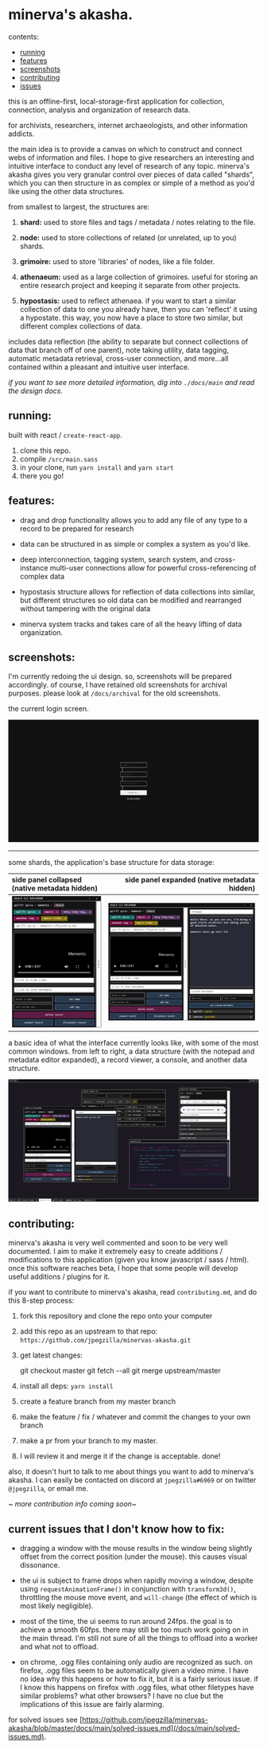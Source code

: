# minerva's akasha.

contents:

-   [running](#running)
-   [features](#features)
-   [screenshots](#screenshots)
-   [contributing](#contributing)
-   [issues](#issues)

this is an offline-first, local-storage-first application for collection, connection, analysis and organization of research data.

for archivists, researchers, internet archaeologists, and other information addicts.

the main idea is to provide a canvas on which to construct and connect webs of information and files. I hope to give researchers an interesting and intuitive interface to conduct any level of research of any topic. minerva's akasha gives you very granular control over pieces of data called "shards", which you can then structure in as complex or simple of a method as you'd like using the other data structures.

from smallest to largest, the structures are:

1.  **shard:** used to store files and tags / metadata / notes relating to the file.

2.  **node:** used to store collections of related (or unrelated, up to you) shards.

3.  **grimoire:** used to store 'libraries' of nodes, like a file folder.

4.  **athenaeum:** used as a large collection of grimoires. useful for storing an entire research project and keeping it separate from other projects.

5.  **hypostasis:** used to reflect athenaea. if you want to start a similar collection of data to one you already have, then you can 'reflect' it using a hypostate. this way, you now have a place to store two similar, but different complex collections of data.

includes data reflection (the ability to separate but connect collections of data that branch off of one parent), note taking utility, data tagging, automatic metadata retrieval, cross-user connection, and more...all contained within a pleasant and intuitive user interface.

_if you want to see more detailed information, dig into `./docs/main` and read the design docs._

<a name="#running"></a>

## running:

built with react / `create-react-app`.

1.  clone this repo.
2.  compile `/src/main.sass`
3.  in your clone, run `yarn install` and `yarn start`
4.  there you go!

<a name="features"></a>

## features:

-   drag and drop functionality allows you to add any file of any type to a record to be prepared for research

-   data can be structured in as simple or complex a system as you'd like.

-   deep interconnection, tagging system, search system, and cross-instance multi-user connections allow for powerful cross-referencing of complex data

-   hypostasis structure allows for reflection of data collections into similar, but different structures so old data can be modified and rearranged without tampering with the original data

-   minerva system tracks and takes care of all the heavy lifting of data organization.

<a name="screenshots"></a>

## screenshots:

I'm currently redoing the ui design. so, screenshots will be prepared accordingly. of course, I have retained old screenshots for archival purposes. please look at `/docs/archival` for the old screenshots.

the current login screen.

![an image of the login screen.](./docs/images/login-screen.png)

* * *

some shards, the application's base structure for data storage:

| side panel collapsed (native metadata hidden)                     |                     side panel expanded (native metadata hidden) |
| :---------------------------------------------------------------- | ---------------------------------------------------------------: |
| ![image of a collapsed shard.](./docs/images/shard-collapsed.png) | ![image of an expanded shard.](./docs/images/shard-expanded.png) |

a basic idea of what the interface currently looks like, with some of the most common windows. from left to right, a data structure (with the notepad and metadata editor expanded), a record viewer, a console, and another data structure.

![an image of minerva's akasha's current interface.](./docs/images/new-interface-colors-one.png)

<a name="contributing"></a>

## contributing:

minerva's akasha is very well commented and soon to be very well documented. I aim to make it extremely easy to create additions / modifications to this application (given you know javascript / sass / html). once this software reaches beta, I hope that some people will develop useful additions / plugins for it.

if you want to contribute to minerva's akasha, read `contributing.md`, and do this 8-step process:

1.  fork this repository and clone the repo onto your computer
2.  add this repo as an upstream to that repo: `https://github.com/jpegzilla/minervas-akasha.git`
3.  get latest changes:


    git checkout master
    git fetch --all
    git merge upstream/master

4.  install all deps: `yarn install`
5.  create a feature branch from my master branch
6.  make the feature / fix / whatever and commit the changes to your own branch
7.  make a pr from your branch to my master.
8.  I will review it and merge it if the change is acceptable. done!

also, it doesn't hurt to talk to me about things you want to add to minerva's akasha. I can easily be contacted on discord at `jpegzilla#6969` or on twitter `@jpegzilla`, or email me.

_~ more contribution info coming soon~_

<a name="issues"></a>

## current issues that I don't know how to fix:

-   dragging a window with the mouse results in the window being slightly offset from the correct position (under the mouse). this causes visual dissonance.

-   the ui is subject to frame drops when rapidly moving a window, despite using `requestAnimationFrame()` in conjunction with `transform3d()`, throttling the mouse move event, and `will-change` (the effect of which is most likely negligible).

-   most of the time, the ui seems to run around 24fps. the goal is to achieve a smooth 60fps. there may still be too much work going on in the main thread. I'm still not sure of all the things to offload into a worker and what not to offload.

-   on chrome, .ogg files containing only audio are recognized as such. on firefox, .ogg files seem to be automatically given a video mime. I have no idea why this happens or how to fix it, but it is a fairly serious issue. if I know this happens on firefox with .ogg files, what other filetypes have similar problems? what other browsers? I have no clue but the implications of this issue are fairly alarming.

for solved issues see [https://github.com/jpegzilla/minervas-akasha/blob/master/docs/main/solved-issues.md](/docs/main/solved-issues.md).
